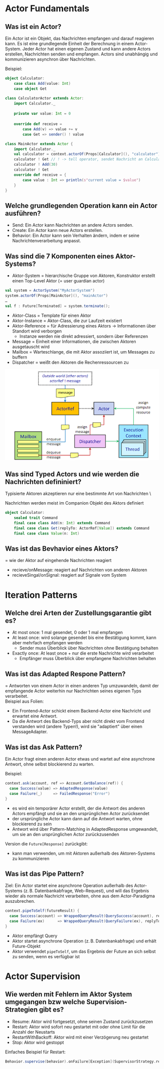 # Actor Fundamentals

## Was ist ein Actor?
Ein Actor ist ein Objekt, das Nachrichten empfangen und darauf reagieren kann. Es ist eine grundlegende Einheit der Berechnung in einem Actor-System. Jeder Actor hat einen eigenen Zustand und kann andere Actors erstellen, Nachrichten senden und empfangen. Actors sind unabhängig und kommunizieren asynchron über Nachrichten.

Beispiel:
```scala
object Calculator:
    case class Add(value: Int)
    case object Get
```

```scala
class CalculatorActor extends Actor:
    import Calculator._

    private var value: Int = 0

    override def receive = 
        case Add(v) => value += v
        case Get => sender() ! value
```

```scala
class MainActor extends Actor {
    import Calculator._
    val calculator = context.actorOf(Props[Calculator](), "calculator") // Calculator Instanz wird zu Kind von MainActor
    calculator ! Get // ! -> tell operator, sendet Nachricht an Calculator
    calculator ! Add(30)
    calculator ! Get
    override def receive = {
        case value : Int => println(s"current value = $value")
    }
}
```

## Welche grundlegenden Operation kann ein Actor ausführen?
- Send: Ein Actor kann Nachrichten an andere Actors senden.
- Create: Ein Actor kann neue Actors erstellen.
- Behavior: Ein Actor kann sein Verhalten ändern, indem er seine Nachrichtenverarbeitung anpasst.

## Was sind die 7 Komponenten eines Aktor-Systems?
- Aktor-System = hierarchische Gruppe von Aktoren, Konstruktor erstellt einen Top-Level Aktor (= user guardian actor)
```scala 
val system = ActorSystem("MyActorSystem")
system.actorOf(Props[MainActor](), "mainActor")
…
val f : Future[Terminated] = system.terminate();
```
- Aktor-Class = Template für einen Aktor
- Aktor-Instance = Aktor-Class, die zur Laufzeit existiert
- Aktor-Reference = für Adressierung eines Aktors → Informationen über Standort wird verborgen
    - Instanze werden nie direkt adressiert, sondern über Referenzen
- Message = Einheit einer Informationen, die zwischen Aktoren ausgetauscht wird
- Mailbox = Warteschlange, die mit Aktor assoziiert ist, um Messages zu buffern
- Dispatcher = weißt den Aktoren die Rechenressourcen zu

![alt text](img/image1.png)

## Was sind Typed Actors und wie werden die Nachrichten defininiert?
Typisierte Aktoren akzeptieren nur eine bestimmte Art von Nachrichten \

Nachrichten werden meist im Companion Objekt des Aktors definiert
```scala
object Calculator:
    sealed trait Command
    final case class Add(n: Int) extends Command
    final case class Get(replyTo: ActorRef[Value]) extends Command
    final case class Value(n: Int)
```

## Was ist das Bevhavior eines Aktors?
= wie der Aktor auf eingehende Nachrichten reagiert
- recieve/onMessage: reagiert auf Nachrichten von anderen Aktoren
- recieveSingal/onSignal: reagiert auf Signale vom System

# Iteration Patterns

## Welche drei Arten der Zustellungsgarantie gibt es?
- At most once: 1 mal gesendet, 0 oder 1 mal empfangen
- At least once: wird solange gesendet bis eine Bestätigung kommt, kann aber mehrfach empfangen werden
    - Sender muss Überblick über Nachrichten ohne Bestätigung behalten
- Exactly once: At least once + nur die erste Nachrichte wird verarbeitet
    - Empfänger muss Überblick über empfangene Nachrichten behalten

## Was ist das Adapted Respone Pattern?
= Antworten von einem Actor in einen anderen Typ umzuwandeln, damit der empfangende Actor weiterhin nur Nachrichten seines eigenen Typs verarbeitet. \
Beispiel aus Folien: 
- Ein Frontend-Actor schickt einem Backend-Actor eine Nachricht und erwartet eine Antwort. 
- Da die Antwort des Backend-Typs aber nicht direkt vom Frontend verstanden wird (andere Typen!), wird sie "adaptiert" über einen MessageAdapter.

## Was ist das Ask Pattern?
Ein Actor fragt einen anderen Actor etwas und wartet auf eine asynchrone Antwort, ohne selbst blockierend zu warten.

Beispiel:
```scala 
context.ask(account, ref => Account.GetBalance(ref)) {
  case Success(value) => AdaptedResponse(value)
  case Failure(_)     => FailedResponse("Error")
}
```
- es wird ein temporärer Actor erstellt, der die Antwort des anderen Actors empfängt und sie an den ursprünglichen Actor zurücksendet
- der ursprüngliche Actor kann dann auf die Antwort warten, ohne blockierend zu sein
- Antwort wird über Pattern-Matching in AdaptedResponse umgewandelt, um sie an den ursprünglichen Actor zurückzusenden

Version die `Future[Response]` zurückgibt:
- kann man verwenden, um mit Aktoren außerhalb des Aktoren-Systems zu kommunizieren

## Was ist das Pipe Pattern?
Ziel: Ein Actor startet eine asynchrone Operation außerhalb des Actor-Systems (z. B. Datenbankabfrage, Web-Request), und will das Ergebnis wieder als normale Nachricht verarbeiten, ohne aus dem Actor-Paradigma auszubrechen.

```scala
context.pipeToSelf(futureResult) {
  case Success(account) => WrappedQueryResult(QuerySuccess(account), replyTo)
  case Failure(ex)      => WrappedQueryResult(QueryFailure(ex), replyTo)
}
```
- Aktor empfängt Query
- Aktor startet asynchrone Operation (z. B. Datenbankabfrage) und erhält Future-Objekt
- Aktor verwendet `pipeToSelf`, um das Ergebnis der Future an sich selbst zu senden, wenn es verfügbar ist

# Actor Supervision

## Wie werden mit Fehlern im Aktor System umgegangen bzw welche Supervision-Strategien gibt es?
- Resume: Aktor wird fortgesetzt, ohne seinen Zustand zurückzusetzen
- Restart: Aktor wird sofort neu gestartet mit oder ohne Limit für die Anzahl der Neustarts
- RestartWithBackoff: Aktor wird mit einer Verzögerung neu gestartet
- Stop: Aktor wird gestoppt

Einfaches Beispiel für Restart:
```scala
Behavior.supervise(behavior).onFailure[Exception](SupervisorStrategy.restart)
```